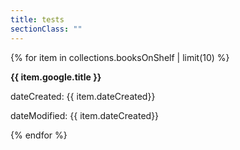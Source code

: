 ```yaml
---
title: tests
sectionClass: ""
---
```



{% for item in collections.booksOnShelf | limit(10) %}
<div class="p-8 m-4 border-4">
<p><strong>{{ item.google.title }}</p></strong>
<p>dateCreated: {{ item.dateCreated}}</p>
<p>dateModified: {{ item.dateCreated}}</p>
</div>
{% endfor %}

</div>








